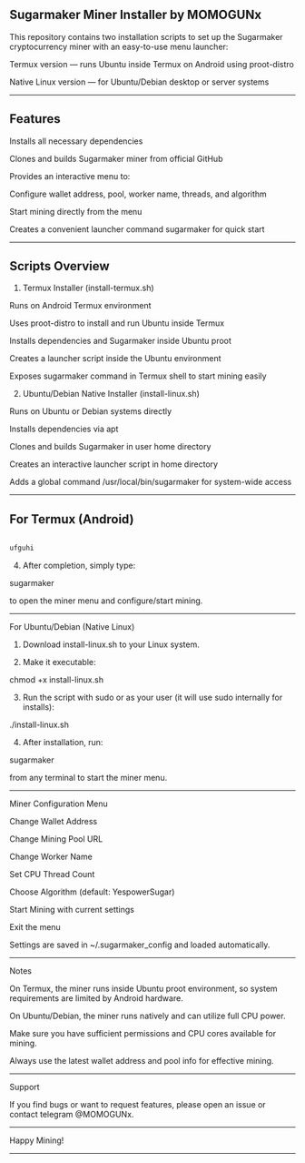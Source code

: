 ## Sugarmaker Miner Installer by MOMOGUNx 

This repository contains two installation scripts to set up the Sugarmaker cryptocurrency miner with an easy-to-use menu launcher:

Termux version — runs Ubuntu inside Termux on Android using proot-distro

Native Linux version — for Ubuntu/Debian desktop or server systems



---

## Features

Installs all necessary dependencies

Clones and builds Sugarmaker miner from official GitHub

Provides an interactive menu to:

Configure wallet address, pool, worker name, threads, and algorithm

Start mining directly from the menu


Creates a convenient launcher command sugarmaker for quick start



---

## Scripts Overview

1. Termux Installer (install-termux.sh)

Runs on Android Termux environment

Uses proot-distro to install and run Ubuntu inside Termux

Installs dependencies and Sugarmaker inside Ubuntu proot

Creates a launcher script inside the Ubuntu environment

Exposes sugarmaker command in Termux shell to start mining easily


2. Ubuntu/Debian Native Installer (install-linux.sh)

Runs on Ubuntu or Debian systems directly

Installs dependencies via apt

Clones and builds Sugarmaker in user home directory

Creates an interactive launcher script in home directory

Adds a global command /usr/local/bin/sugarmaker for system-wide access



---


## For Termux (Android)

```bash

ufguhi
```

4. After completion, simply type:

sugarmaker

to open the miner menu and configure/start mining.




---

For Ubuntu/Debian (Native Linux)

1. Download install-linux.sh to your Linux system.


2. Make it executable:

chmod +x install-linux.sh


3. Run the script with sudo or as your user (it will use sudo internally for installs):

./install-linux.sh


4. After installation, run:

sugarmaker

from any terminal to start the miner menu.




---

Miner Configuration Menu

Change Wallet Address

Change Mining Pool URL

Change Worker Name

Set CPU Thread Count

Choose Algorithm (default: YespowerSugar)

Start Mining with current settings

Exit the menu


Settings are saved in ~/.sugarmaker_config and loaded automatically.


---

Notes

On Termux, the miner runs inside Ubuntu proot environment, so system requirements are limited by Android hardware.

On Ubuntu/Debian, the miner runs natively and can utilize full CPU power.

Make sure you have sufficient permissions and CPU cores available for mining.

Always use the latest wallet address and pool info for effective mining.



---

Support

If you find bugs or want to request features, please open an issue or contact telegram @MOMOGUNx.


---

Happy Mining!


---


